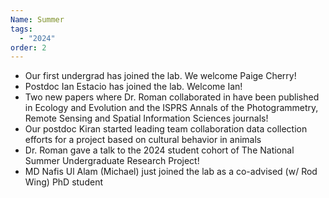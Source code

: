 ```yaml
---
Name: Summer
tags:
  - "2024"
order: 2
---
```

* Our first undergrad has joined the lab. We welcome Paige Cherry!
* Postdoc Ian Estacio has joined the lab. Welcome Ian!
* Two new papers where Dr. Roman collaborated in have been published in Ecology and Evolution and the ISPRS Annals of the Photogrammetry, Remote Sensing and Spatial Information Sciences journals!
* Our postdoc Kiran started leading team collaboration data collection efforts for a project based on cultural behavior in animals 
* Dr. Roman gave a talk to the 2024 student cohort of The National Summer Undergraduate Research Project!
* MD Nafis Ul Alam (Michael) just joined the lab as a co-advised (w/ Rod Wing) PhD student
